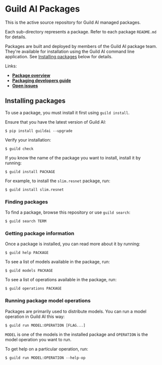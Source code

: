 # Guild AI Packages

This is the active source repository for Guild AI managed packages.

Each sub-directory represents a package. Refer to each package
`README.md` for details.

Packages are built and deployed by members of the Guild AI package
team. They're available for installation using the Guild AI command
line application. See [Installing packages](#installing-packages)
below for details.

Links:

- **[Package overview](https://www.guild.ai/docs/package/)**
- **[Packaging developers guide](https://www.guild.ai/docs/developer/packaging/)**
- **[Open issues](https://github.com/guildai/packages/issues)**

## Installing packages

To use a package, you must install it first using `guild install`.

Ensure that you have the latest version of Guild AI:

```
$ pip install guildai --upgrade
```

Verify your installation:

```
$ guild check
```

If you know the name of the package you want to install, install it by
running:

```
$ guild install PACKAGE
```

For example, to install the `slim.resnet` package, run:

```
$ guild install slim.resnet
```

### Finding packages

To find a package, browse this repository or use `guild search`:

```
$ guild search TERM
```

### Getting package information

Once a package is installed, you can read more about it by running:

```
$ guild help PACKAGE
```

To see a list of models available in the package, run:

```
$ guild models PACKAGE
```

To see a list of operations available in the package, run:

```
$ guild operations PACKAGE
```

### Running package model operations

Packages are primarily used to distribute models. You can run a model
operation in Guild AI this way:

```
$ guild run MODEL:OPERATION [FLAG...]
```

`MODEL` is one of the models in the installed package and `OPERATION`
is the model operation you want to run.

To get help on a particular operation, run:

```
$ guild run MODEL:OPERATION --help-op
```
